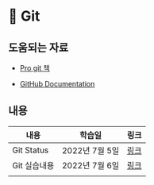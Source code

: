 # 🎉 Git

## 도움되는 자료

* [Pro git 책](https://git-scm.com/book/ko/v2)

* [GitHub Documentation](https://docs.github.com/en)

## 내용

| 내용         | 학습일         | 링크                    |
| ------------ | -------------- | ----------------------- |
| Git Status   | 2022년 7월 5일 | [링크](./git_status.md) |
| Git 실습내용 | 2022년 7월 6일 |                         [링크](./0706.md)|
|              |                |                         |
